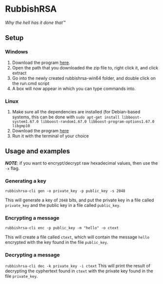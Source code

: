 # RubbishRSA
_Why the hell has it done that™_

## Setup
### Windows
1. Download the program [here](https://github.com/Cyclic3/rubbishrsa/releases/download/latest/rubbishrsa-win64.zip).
1. Open the path that you downloaded the zip file to, right click it, and click extract
1. Go into the newly created rubbishrsa-win64 folder, and double click on the run.cmd script
1. A box will now appear in which you can type commands into. 

### Linux
1. Make sure all the dependencies are installed (for Debian-based systems, this can be done with `sudo apt-get install libboost-system1.67.0 libboost-random1.67.0 libboost-program-options1.67.0 libgmp10`
1. Download the program [here](https://github.com/Cyclic3/rubbishrsa/releases/download/latest/rubbishrsa-cli)
1. Run it with the terminal of your choice

## Usage and examples
**_NOTE_**: if you want to encrypt/decrypt raw hexadecimal values, then use the `-x` flag.

### Generating a key
`rubbishrsa-cli gen -o private_key -p public_key -s 2048`

This will generate a key of `2048` bits, and put the private key in a file called `private_key` and the public key in a file called `public_key`.
### Encrypting a message
`rubbishrsa-cli enc -p public_key -m "hello" -o ctext`

This will create a file called `ctext`, which will contain the message `hello` encrypted with the key found in the file `public_key`.

### Decrypting a message
`rubbishrsa-cli dec -k private_key -i ctext`
This will print the result of decrypting the cyphertext found in `ctext` with the private key found in the file `private_key`.

